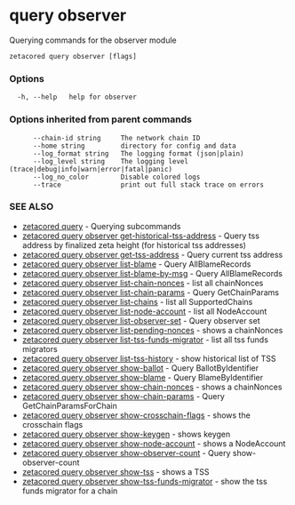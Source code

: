 # query observer

Querying commands for the observer module

```
zetacored query observer [flags]
```

### Options

```
  -h, --help   help for observer
```

### Options inherited from parent commands

```
      --chain-id string     The network chain ID
      --home string         directory for config and data 
      --log_format string   The logging format (json|plain) 
      --log_level string    The logging level (trace|debug|info|warn|error|fatal|panic) 
      --log_no_color        Disable colored logs
      --trace               print out full stack trace on errors
```

### SEE ALSO

* [zetacored query](zetacored_query.md)	 - Querying subcommands
* [zetacored query observer get-historical-tss-address](zetacored_query_observer_get-historical-tss-address.md)	 - Query tss address by finalized zeta height (for historical tss addresses)
* [zetacored query observer get-tss-address](zetacored_query_observer_get-tss-address.md)	 - Query current tss address
* [zetacored query observer list-blame](zetacored_query_observer_list-blame.md)	 - Query AllBlameRecords
* [zetacored query observer list-blame-by-msg](zetacored_query_observer_list-blame-by-msg.md)	 - Query AllBlameRecords
* [zetacored query observer list-chain-nonces](zetacored_query_observer_list-chain-nonces.md)	 - list all chainNonces
* [zetacored query observer list-chain-params](zetacored_query_observer_list-chain-params.md)	 - Query GetChainParams
* [zetacored query observer list-chains](zetacored_query_observer_list-chains.md)	 - list all SupportedChains
* [zetacored query observer list-node-account](zetacored_query_observer_list-node-account.md)	 - list all NodeAccount
* [zetacored query observer list-observer-set](zetacored_query_observer_list-observer-set.md)	 - Query observer set
* [zetacored query observer list-pending-nonces](zetacored_query_observer_list-pending-nonces.md)	 - shows a chainNonces
* [zetacored query observer list-tss-funds-migrator](zetacored_query_observer_list-tss-funds-migrator.md)	 - list all tss funds migrators
* [zetacored query observer list-tss-history](zetacored_query_observer_list-tss-history.md)	 - show historical list of TSS
* [zetacored query observer show-ballot](zetacored_query_observer_show-ballot.md)	 - Query BallotByIdentifier
* [zetacored query observer show-blame](zetacored_query_observer_show-blame.md)	 - Query BlameByIdentifier
* [zetacored query observer show-chain-nonces](zetacored_query_observer_show-chain-nonces.md)	 - shows a chainNonces
* [zetacored query observer show-chain-params](zetacored_query_observer_show-chain-params.md)	 - Query GetChainParamsForChain
* [zetacored query observer show-crosschain-flags](zetacored_query_observer_show-crosschain-flags.md)	 - shows the crosschain flags
* [zetacored query observer show-keygen](zetacored_query_observer_show-keygen.md)	 - shows keygen
* [zetacored query observer show-node-account](zetacored_query_observer_show-node-account.md)	 - shows a NodeAccount
* [zetacored query observer show-observer-count](zetacored_query_observer_show-observer-count.md)	 - Query show-observer-count
* [zetacored query observer show-tss](zetacored_query_observer_show-tss.md)	 - shows a TSS
* [zetacored query observer show-tss-funds-migrator](zetacored_query_observer_show-tss-funds-migrator.md)	 - show the tss funds migrator for a chain

